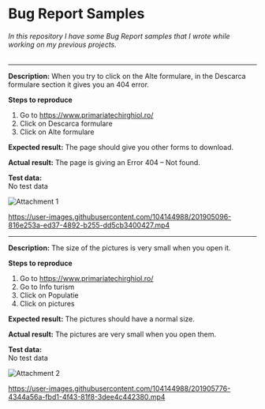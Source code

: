 # Bug Report Samples

###### In this repository I have some Bug Report samples that I wrote while working on my previous projects.

___________

**Description:**
When you try to click on the Alte formulare, in the Descarca formulare section it gives you an 404 error.

**Steps to reproduce**
1.	Go to https://www.primariatechirghiol.ro/
2.	Click on Descarca formulare
3.	Click on Alte formulare

**Expected result:**
The page should give you other forms to download.

**Actual result:**
The page is giving an Error 404 – Not found.

**Test data:**	
No test data

![Attachment 1](https://user-images.githubusercontent.com/104144988/201904999-fc9927a4-5f27-4281-aa92-6f9a83588d5b.png)


https://user-images.githubusercontent.com/104144988/201905096-816e253a-ed37-4892-b255-dd5cb3400427.mp4

------------

**Description:**
The size of the pictures is very small when you open it.

**Steps to reproduce**
1.	Go to https://www.primariatechirghiol.ro/
2.  Go to Info turism 
3.	Click on Populatie
4.	Click on pictures

**Expected result:**
The pictures should have a normal size.

**Actual result:**
The pictures are very small when you open them.

**Test data:**	
No test data

![Attachment 2](https://user-images.githubusercontent.com/104144988/201905643-efdec966-8dca-493c-be5f-d20a0d3a8b68.png)


https://user-images.githubusercontent.com/104144988/201905776-4344a56a-fbd1-4f43-81f8-3dee4c442380.mp4



